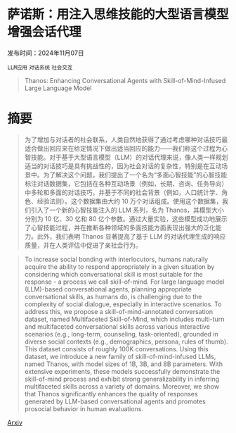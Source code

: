 # 萨诺斯：用注入思维技能的大型语言模型增强会话代理

发布时间：2024年11月07日

`LLM应用` `对话系统` `社会交互`

> Thanos: Enhancing Conversational Agents with Skill-of-Mind-Infused Large Language Model

# 摘要

> 为了增加与对话者的社会联系，人类自然地获得了通过考虑哪种对话技巧最适合做出回应来在给定情况下做出适当回应的能力——我们称这个过程为心智技能。对于基于大型语言模型（LLM）的对话代理来说，像人类一样规划适当的对话技巧是具有挑战性的，因为社会对话的复杂性，特别是在互动场景中。为了解决这个问题，我们提出了一个名为“多面心智技能”的心智技能标注对话数据集，它包括在各种互动场景（例如，长期、咨询、任务导向）中多轮和多面的对话技巧，并基于不同的社会背景（例如，人口统计学、角色、经验法则）。这个数据集由大约 10 万个对话组成。使用这个数据集，我们引入了一个新的心智技能注入的 LLM 系列，名为 Thanos，其模型大小分别为 10 亿、30 亿和 80 亿个参数。通过大量实验，这些模型成功地展示了心智技能过程，并在推断各种领域的多面技能方面表现出强大的泛化能力。此外，我们表明 Thanos 显著提高了基于 LLM 的对话代理生成的响应质量，并在人类评估中促进了亲社会行为。

> To increase social bonding with interlocutors, humans naturally acquire the ability to respond appropriately in a given situation by considering which conversational skill is most suitable for the response - a process we call skill-of-mind. For large language model (LLM)-based conversational agents, planning appropriate conversational skills, as humans do, is challenging due to the complexity of social dialogue, especially in interactive scenarios. To address this, we propose a skill-of-mind-annotated conversation dataset, named Multifaceted Skill-of-Mind, which includes multi-turn and multifaceted conversational skills across various interactive scenarios (e.g., long-term, counseling, task-oriented), grounded in diverse social contexts (e.g., demographics, persona, rules of thumb). This dataset consists of roughly 100K conversations. Using this dataset, we introduce a new family of skill-of-mind-infused LLMs, named Thanos, with model sizes of 1B, 3B, and 8B parameters. With extensive experiments, these models successfully demonstrate the skill-of-mind process and exhibit strong generalizability in inferring multifaceted skills across a variety of domains. Moreover, we show that Thanos significantly enhances the quality of responses generated by LLM-based conversational agents and promotes prosocial behavior in human evaluations.

[Arxiv](https://arxiv.org/abs/2411.04496)
